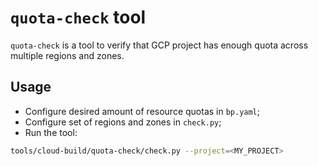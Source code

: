 # `quota-check` tool

`quota-check` is a tool to verify that GCP project has enough quota across multiple regions and zones.

## Usage

* Configure desired amount of resource quotas in `bp.yaml`;
* Configure set of regions and zones in `check.py`;
* Run the tool:

```sh
tools/cloud-build/quota-check/check.py --project=<MY_PROJECT>
```
